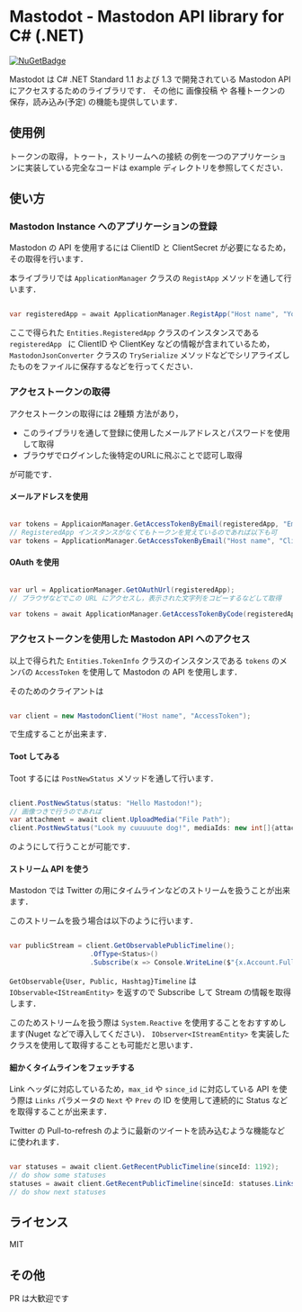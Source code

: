 # Mastodot - Mastodon API library for C# (.NET)

 [![NuGetBadge](https://img.shields.io/nuget/v/Mastodot.svg)](https://www.nuget.org/packages/Mastodot)


Mastodot は C# .NET Standard 1.1 および 1.3 で開発されている Mastodon API にアクセスするためのライブラリです．
その他に 画像投稿 や 各種トークンの保存，読み込み(予定) の機能も提供しています．

## 使用例

トークンの取得，トゥート，ストリームへの接続 の例を一つのアプリケーションに実装している完全なコードは example ディレクトリを参照してください．

## 使い方

### Mastodon Instance へのアプリケーションの登録

Mastodon の API を使用するには ClientID と ClientSecret が必要になるため，その取得を行います． 

本ライブラリでは `ApplicationManager` クラスの `RegistApp` メソッドを通して行います．

```csharp

var registeredApp = await ApplicationManager.RegistApp("Host name", "Your Application Name", Scope.Read | Scope.Write | Scope.Follow);

```

ここで得られた `Entities.RegisteredApp` クラスのインスタンスである `registeredApp ` に ClientID や ClientKey などの情報が含まれているため，`MastodonJsonConverter` クラスの `TrySerialize` メソッドなどでシリアライズしたものをファイルに保存するなどを行ってください．

### アクセストークンの取得

アクセストークンの取得には 2種類 方法があり，

* このライブラリを通して登録に使用したメールアドレスとパスワードを使用して取得
* ブラウザでログインした後特定のURLに飛ぶことで認可し取得

が可能です．

#### メールアドレスを使用

```csharp

var tokens = ApplicaionManager.GetAccessTokenByEmail(registeredApp, "Email", "Password");
// RegisteredApp インスタンスがなくてもトークンを覚えているのであれば以下も可
var tokens = ApplicationManager.GetAccessTokenByEmail("Host name", "ClientID", "ClientSecret", Scope, "Email", "Password");

```

#### OAuth を使用

```csharp

var url = ApplicationManager.GetOAuthUrl(registeredApp);
// ブラウザなどでこの URL にアクセスし，表示された文字列をコピーするなどして取得

var tokens = await ApplicationManager.GetAccessTokenByCode(registeredApp, "Code that Browser shows");

```

### アクセストークンを使用した Mastodon API へのアクセス

以上で得られた `Entities.TokenInfo` クラスのインスタンスである `tokens` のメンバの `AccessToken` を使用して Mastodon の API を使用します．

そのためのクライアントは

```csharp

var client = new MastodonClient("Host name", "AccessToken");

```

で生成することが出来ます．

#### Toot してみる

Toot するには `PostNewStatus` メソッドを通して行います．

```csharp

client.PostNewStatus(status: "Hello Mastodon!");
// 画像つきで行うのであれば
var attachment = await client.UploadMedia("File Path");
client.PostNewStatus("Look my cuuuuute dog!", mediaIds: new int[]{attachment.Id});

```

のようにして行うことが可能です．

#### ストリーム API を使う

Mastodon では Twitter の用にタイムラインなどのストリームを扱うことが出来ます．

このストリームを扱う場合は以下のように行います．

```csharp

var publicStream = client.GetObservablePublicTimeline();
                    .OfType<Status>()
                    .Subscribe(x => Console.WriteLine($"{x.Account.FullUserName} Tooted: {x.Content}"));

```

`GetObservable{User, Public, Hashtag}Timeline` は `IObservable<IStreamEntity>` を返すので Subscribe して Stream の情報を取得します．

このためストリームを扱う際は `System.Reactive` を使用することをおすすめします(Nuget などで導入してください)．
`IObserver<IStreamEntity>` を実装したクラスを使用して取得することも可能だと思います．

#### 細かくタイムラインをフェッチする

Link ヘッダに対応しているため，`max_id` や `since_id` に対応している API を使う際は `Links` パラメータの `Next` や `Prev` の ID を使用して連続的に Status などを取得することが出来ます．

Twitter の Pull-to-refresh のように最新のツイートを読み込むような機能などに使われます．

```csharp

var statuses = await client.GetRecentPublicTimeline(sinceId: 1192);
// do show some statuses
statuses = await client.GetRecentPublicTimeline(sinceId: statuses.Links.Prev.Value);
// do show next statuses

```

## ライセンス

MIT

## その他

PR は大歓迎です
